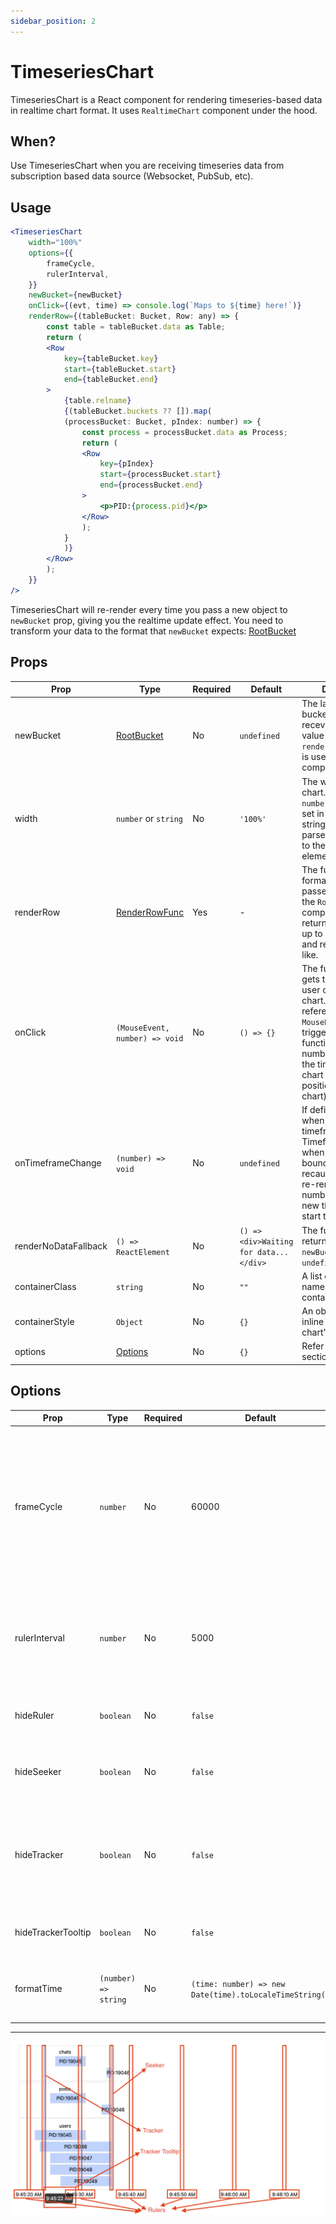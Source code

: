 ```yaml
---
sidebar_position: 2
---
```


# TimeseriesChart

TimeseriesChart is a React component for rendering timeseries-based data in realtime chart format. It uses `RealtimeChart` component under the hood.

## When?

Use TimeseriesChart when you are receiving timeseries data from subscription based data source (Websocket, PubSub, etc).

## Usage

```jsx
<TimeseriesChart
    width="100%"
    options={{
        frameCycle,
        rulerInterval,
    }}
    newBucket={newBucket}
    onClick={(evt, time) => console.log(`Maps to ${time} here!`)}
    renderRow={(tableBucket: Bucket, Row: any) => {
        const table = tableBucket.data as Table;
        return (
        <Row
            key={tableBucket.key}
            start={tableBucket.start}
            end={tableBucket.end}
        >
            {table.relname}
            {(tableBucket.buckets ?? []).map(
            (processBucket: Bucket, pIndex: number) => {
                const process = processBucket.data as Process;
                return (
                <Row
                    key={pIndex}
                    start={processBucket.start}
                    end={processBucket.end}
                >
                    <p>PID:{process.pid}</p>
                </Row>
                );
            }
            )}
        </Row>
        );
    }}
/>
```

TimeseriesChart will re-render every time you pass a new object to `newBucket` prop, giving you the realtime update effect. You need to transform your data to the format that `newBucket` expects: [RootBucket](/docs/types#rootbucket)

## Props

| Prop | Type | Required | Default | Description |
| --- | --- | --- | --- | --- |
| newBucket | [RootBucket](/docs/types#rootbucket) | No | `undefined` | The latest timeseries bucket data you've recevied. When its value is `undefined`, `renderNoDataFallback` is used to render the component. |
| width | `number` or `string` | No | `'100%'` | The width of the chart. If given in `number`, the width is set in `px`. If given in string, it tries to parse into `%`, relative to the parent element. |
| renderRow | [RenderRowFunc](/docs/types#renderrowfunc) | Yes | - | The function which formats the row. It's passed a bucket and the `Row` React component. Must return a JSX which is up to you to format and render as you like. |
| onClick | `(MouseEvent, number) => void` | No | `() => {}` | The function that gets triggered when user clicks on the chart. It gets reference to the `MouseEvent` which triggered this function, and a number representing the time within the chart (mapped by the position within the chart). |
| onTimeframeChange | `(number) => void` | No | `undefined` | If defined, executed when the chart's timeframe changes. Timeframe changes when the chart's boundary is recaulculated and re-rendered. The number passed is the new timeframe's start time. |
| renderNoDataFallback | `() => ReactElement` | No | `() => <div>Waiting for data...</div>` | The function that returns a JSX when `newBucket` prop is `undefined`. |
| containerClass | `string` | No | `""` | A list of HTML class names for the chart's container. |
| containerStyle | `Object` | No | `{}` | An object of React inline styles for the chart's container. |
| options | [Options](/docs/timeseries-chart#options) | No | `{}` | Refer to the [Options](/docs/timeseries-chart#options) section below. |

## Options

| Prop | Type | Required | Default | Description |
| --- | --- | --- | --- | --- |
| frameCycle | `number` | No | 60000 | The length of the time frame lifecycle in milliseconds, where one time frame represents the period that chart remains with the same time range between updates. |
| rulerInterval | `number` | No | 5000 | The time interval between each ruler. Not applicable if `hideRuler` option is `true`. |
| hideRuler | `boolean` | No | `false` | If true, hide the ruler (see the image below). |
| hideSeeker | `boolean` | No | `false` | If true, hide the seeker (see the image below). |
| hideTracker | `boolean` | No | `false` | If true, hide the tracker (the vertical line which tracks the mouse position - see the image below). |
| hideTrackerTooltip | `boolean` | No | `false` | If true, hide the tooltip for the tracker. |
| formatTime | `(number) => string` | No | `(time: number) => new Date(time).toLocaleTimeString()` | Formats the time label shown for the rulers and tracker tooltip. |

---

<img src ="../../img/timeseries-chart-options.png"/>
